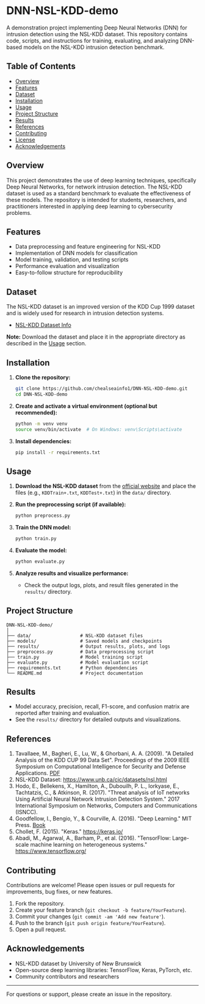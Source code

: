 # DNN-NSL-KDD-demo

A demonstration project implementing Deep Neural Networks (DNN) for intrusion detection using the NSL-KDD dataset. This repository contains code, scripts, and instructions for training, evaluating, and analyzing DNN-based models on the NSL-KDD intrusion detection benchmark.

## Table of Contents

- [Overview](#overview)
- [Features](#features)
- [Dataset](#dataset)
- [Installation](#installation)
- [Usage](#usage)
- [Project Structure](#project-structure)
- [Results](#results)
- [References](#references)
- [Contributing](#contributing)
- [License](#license)
- [Acknowledgements](#acknowledgements)

## Overview

This project demonstrates the use of deep learning techniques, specifically Deep Neural Networks, for network intrusion detection. The NSL-KDD dataset is used as a standard benchmark to evaluate the effectiveness of these models. The repository is intended for students, researchers, and practitioners interested in applying deep learning to cybersecurity problems.

## Features

- Data preprocessing and feature engineering for NSL-KDD
- Implementation of DNN models for classification
- Model training, validation, and testing scripts
- Performance evaluation and visualization
- Easy-to-follow structure for reproducibility

## Dataset

The NSL-KDD dataset is an improved version of the KDD Cup 1999 dataset and is widely used for research in intrusion detection systems.

- [NSL-KDD Dataset Info](https://www.unb.ca/cic/datasets/nsl.html)

**Note:** Download the dataset and place it in the appropriate directory as described in the [Usage](#usage) section.

## Installation

1. **Clone the repository:**
    ```bash
    git clone https://github.com/chealseainfo1/DNN-NSL-KDD-demo.git
    cd DNN-NSL-KDD-demo
    ```

2. **Create and activate a virtual environment (optional but recommended):**
    ```bash
    python -m venv venv
    source venv/bin/activate  # On Windows: venv\Scripts\activate
    ```

3. **Install dependencies:**
    ```bash
    pip install -r requirements.txt
    ```

## Usage

1. **Download the NSL-KDD dataset** from the [official website](https://www.unb.ca/cic/datasets/nsl.html) and place the files (e.g., `KDDTrain+.txt`, `KDDTest+.txt`) in the `data/` directory.

2. **Run the preprocessing script (if available):**
    ```bash
    python preprocess.py
    ```

3. **Train the DNN model:**
    ```bash
    python train.py
    ```

4. **Evaluate the model:**
    ```bash
    python evaluate.py
    ```

5. **Analyze results and visualize performance:**
    - Check the output logs, plots, and result files generated in the `results/` directory.

## Project Structure

```
DNN-NSL-KDD-demo/
│
├── data/                  # NSL-KDD dataset files
├── models/                # Saved models and checkpoints
├── results/               # Output results, plots, and logs
├── preprocess.py          # Data preprocessing script
├── train.py               # Model training script
├── evaluate.py            # Model evaluation script
├── requirements.txt       # Python dependencies
└── README.md              # Project documentation
```

## Results

- Model accuracy, precision, recall, F1-score, and confusion matrix are reported after training and evaluation.
- See the `results/` directory for detailed outputs and visualizations.

## References

1. Tavallaee, M., Bagheri, E., Lu, W., & Ghorbani, A. A. (2009). "A Detailed Analysis of the KDD CUP 99 Data Set". Proceedings of the 2009 IEEE Symposium on Computational Intelligence for Security and Defense Applications. [PDF](https://www.researchgate.net/publication/221618772_A_Detailed_Analysis_of_the_KDD_CUP_99_Data_Set)
2. NSL-KDD Dataset: https://www.unb.ca/cic/datasets/nsl.html
3. Hodo, E., Bellekens, X., Hamilton, A., Dubouilh, P. L., Iorkyase, E., Tachtatzis, C., & Atkinson, R. (2017). "Threat analysis of IoT networks Using Artificial Neural Network Intrusion Detection System." 2017 International Symposium on Networks, Computers and Communications (ISNCC).
4. Goodfellow, I., Bengio, Y., & Courville, A. (2016). "Deep Learning." MIT Press. [Book](https://www.deeplearningbook.org/)
5. Chollet, F. (2015). "Keras." https://keras.io/
6. Abadi, M., Agarwal, A., Barham, P., et al. (2016). "TensorFlow: Large-scale machine learning on heterogeneous systems." https://www.tensorflow.org/

## Contributing

Contributions are welcome! Please open issues or pull requests for improvements, bug fixes, or new features.

1. Fork the repository.
2. Create your feature branch (`git checkout -b feature/YourFeature`).
3. Commit your changes (`git commit -am 'Add new feature'`).
4. Push to the branch (`git push origin feature/YourFeature`).
5. Open a pull request.

## Acknowledgements

- NSL-KDD dataset by University of New Brunswick
- Open-source deep learning libraries: TensorFlow, Keras, PyTorch, etc.
- Community contributors and researchers

---

For questions or support, please create an issue in the repository.



